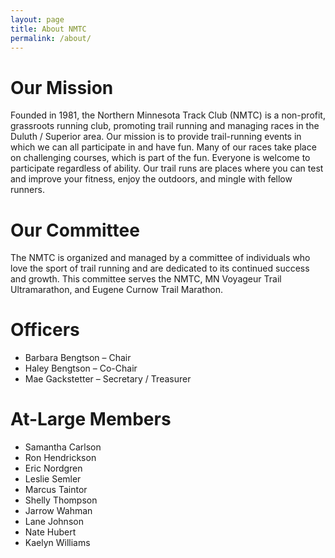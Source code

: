 ```yaml
---
layout: page
title: About NMTC
permalink: /about/
---
```

# Our Mission

Founded in 1981, the Northern Minnesota Track Club (NMTC) is a non-profit, grassroots running club, promoting trail running and managing races in the Duluth / Superior area. Our mission is to provide trail-running events in which we can all participate in and have fun. Many of our races take place on challenging courses, which is part of the fun. Everyone is welcome to participate regardless of ability. Our trail runs are places where you can test and improve your fitness, enjoy the outdoors, and mingle with fellow runners.

# Our Committee

The NMTC is organized and managed by a committee of individuals who love the sport of trail running and are dedicated to its continued success and growth. This committee serves the NMTC, MN Voyageur Trail Ultramarathon, and Eugene Curnow Trail Marathon.

# Officers

* Barbara Bengtson – Chair
* Haley Bengtson – Co-Chair
* Mae Gackstetter – Secretary / Treasurer

# At-Large Members

* Samantha Carlson
* Ron Hendrickson
* Eric Nordgren
* Leslie Semler
* Marcus Taintor
* Shelly Thompson
* Jarrow Wahman
* Lane Johnson
* Nate Hubert
* Kaelyn Williams
